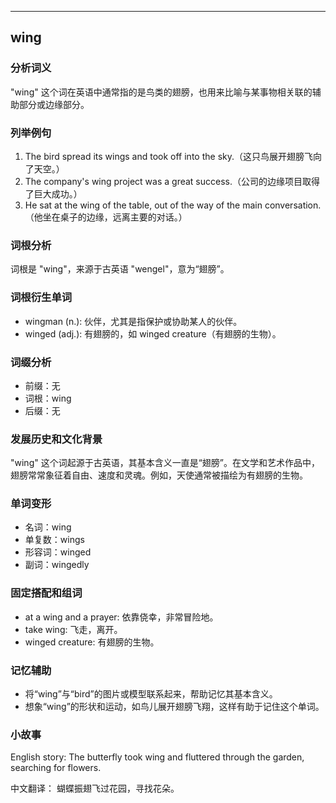 
---------------
## wing
### 分析词义
"wing" 这个词在英语中通常指的是鸟类的翅膀，也用来比喻与某事物相关联的辅助部分或边缘部分。

### 列举例句
1. The bird spread its wings and took off into the sky.（这只鸟展开翅膀飞向了天空。）
2. The company's wing project was a great success.（公司的边缘项目取得了巨大成功。）
3. He sat at the wing of the table, out of the way of the main conversation.（他坐在桌子的边缘，远离主要的对话。）

### 词根分析
词根是 "wing"，来源于古英语 "wengel"，意为“翅膀”。

### 词根衍生单词
- wingman (n.): 伙伴，尤其是指保护或协助某人的伙伴。
- winged (adj.): 有翅膀的，如 winged creature（有翅膀的生物）。

### 词缀分析
- 前缀：无
- 词根：wing
- 后缀：无

### 发展历史和文化背景
"wing" 这个词起源于古英语，其基本含义一直是“翅膀”。在文学和艺术作品中，翅膀常常象征着自由、速度和灵魂。例如，天使通常被描绘为有翅膀的生物。

### 单词变形
- 名词：wing
- 单复数：wings
- 形容词：winged
- 副词：wingedly

### 固定搭配和组词
- at a wing and a prayer: 依靠侥幸，非常冒险地。
- take wing: 飞走，离开。
- winged creature: 有翅膀的生物。

### 记忆辅助
- 将“wing”与“bird”的图片或模型联系起来，帮助记忆其基本含义。
- 想象“wing”的形状和运动，如鸟儿展开翅膀飞翔，这样有助于记住这个单词。

### 小故事
English story:
The butterfly took wing and fluttered through the garden, searching for flowers.

中文翻译：
蝴蝶振翅飞过花园，寻找花朵。

